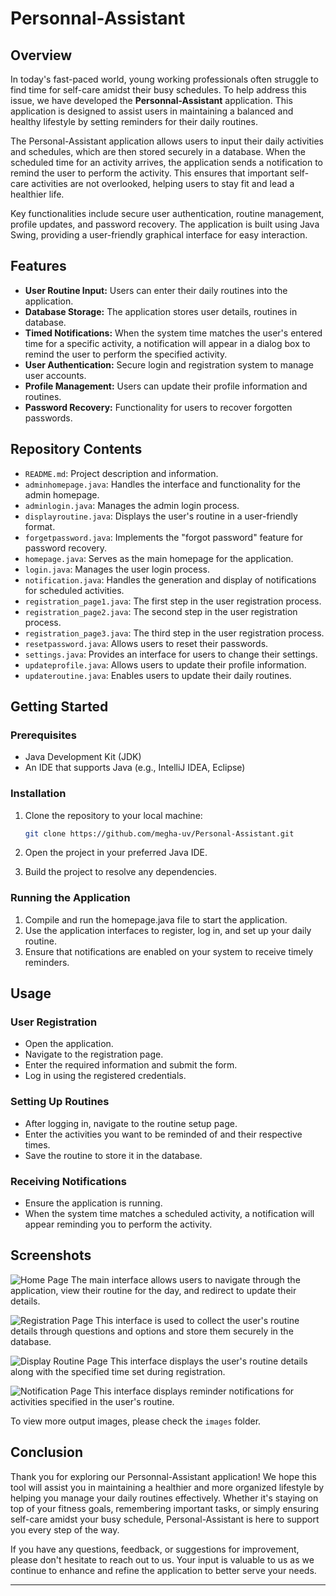 # Personnal-Assistant

## Overview

In today's fast-paced world, young working professionals often struggle to find time for self-care amidst their busy schedules. To help address this issue, we have developed the **Personnal-Assistant** application. This application is designed to assist users in maintaining a balanced and healthy lifestyle by setting reminders for their daily routines.

The Personal-Assistant application allows users to input their daily activities and schedules, which are then stored securely in a database. When the scheduled time for an activity arrives, the application sends a notification to remind the user to perform the activity. This ensures that important self-care activities are not overlooked, helping users to stay fit and lead a healthier life.

Key functionalities include secure user authentication, routine management, profile updates, and password recovery. The application is built using Java Swing, providing a user-friendly graphical interface for easy interaction.

## Features

- **User Routine Input:** Users can enter their daily routines into the application.
- **Database Storage:** The application stores user details, routines in database.
- **Timed Notifications:** When the system time matches the user's entered time for a specific activity, a notification will appear in a dialog box to remind the user to perform the specified activity.
- **User Authentication:** Secure login and registration system to manage user accounts.
- **Profile Management:** Users can update their profile information and routines.
- **Password Recovery:** Functionality for users to recover forgotten passwords.

## Repository Contents

- `README.md`: Project description and information.
- `adminhomepage.java`: Handles the interface and functionality for the admin homepage.
- `adminlogin.java`: Manages the admin login process.
- `displayroutine.java`: Displays the user's routine in a user-friendly format.
- `forgetpassword.java`: Implements the "forgot password" feature for password recovery.
- `homepage.java`: Serves as the main homepage for the application.
- `login.java`: Manages the user login process.
- `notification.java`: Handles the generation and display of notifications for scheduled activities.
- `registration_page1.java`: The first step in the user registration process.
- `registration_page2.java`: The second step in the user registration process.
- `registration_page3.java`: The third step in the user registration process.
- `resetpassword.java`: Allows users to reset their passwords.
- `settings.java`: Provides an interface for users to change their settings.
- `updateprofile.java`: Allows users to update their profile information.
- `updateroutine.java`: Enables users to update their daily routines.

## Getting Started

### Prerequisites

- Java Development Kit (JDK)
- An IDE that supports Java (e.g., IntelliJ IDEA, Eclipse)

### Installation

1. Clone the repository to your local machine:
   ```bash
   git clone https://github.com/megha-uv/Personal-Assistant.git

2. Open the project in your preferred Java IDE.

3. Build the project to resolve any dependencies.

### Running the Application

1. Compile and run the homepage.java file to start the application.
2. Use the application interfaces to register, log in, and set up your daily routine.
3. Ensure that notifications are enabled on your system to receive timely reminders.

## Usage

### User Registration
   - Open the application.
   - Navigate to the registration page.
   - Enter the required information and submit the form.
   - Log in using the registered credentials.
### Setting Up Routines
   - After logging in, navigate to the routine setup page.
   - Enter the activities you want to be reminded of and their respective times.
   - Save the routine to store it in the database.
### Receiving Notifications
   - Ensure the application is running.
   - When the system time matches a scheduled activity, a notification will appear reminding you to perform the activity.

## Screenshots

![Home Page](/images/homepage.png)
The main interface allows users to navigate through the application, view their routine for the day, and redirect to update their details.

![Registration Page](/images/registration.png)
This interface is used to collect the user's routine details through questions and options and store them securely in the database.

![Display Routine Page](/images/displayroutine.png)
This interface displays the user's routine details along with the specified time set during registration.

![Notification Page](/images/notification.png)
This interface displays reminder notifications for activities specified in the user's routine.

To view more output images, please check the `images` folder.

## Conclusion

Thank you for exploring our Personnal-Assistant application! We hope this tool will assist you in maintaining a healthier and more organized lifestyle by helping you manage your daily routines effectively. Whether it's staying on top of your fitness goals, remembering important tasks, or simply ensuring self-care amidst your busy schedule, Personal-Assistant is here to support you every step of the way.

If you have any questions, feedback, or suggestions for improvement, please don't hesitate to reach out to us. Your input is valuable to us as we continue to enhance and refine the application to better serve your needs.

---




